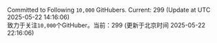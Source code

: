 Committed to Following `10,000` GitHubers. Current: <!-- FOLLOWING_COUNT -->299<!-- FOLLOWING_COUNT --> (Update at UTC <!-- LAST_UPDATED -->2025-05-22 14:16:06<!-- LAST_UPDATED -->)<br>
致力于关注`10,000`个GitHuber。当前：<!-- FOLLOWING_COUNT -->299<!-- FOLLOWING_COUNT --> (更新于北京时间 <!-- LAST_UPDATED_CST -->2025-05-22 22:16:06<!-- LAST_UPDATED_CST -->)
